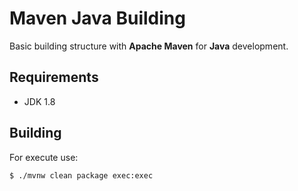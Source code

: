 # Maven Java Building

Basic building structure with **Apache Maven** for **Java** development.

## Requirements

- JDK 1.8

## Building

For execute use:

`$ ./mvnw clean package exec:exec`
